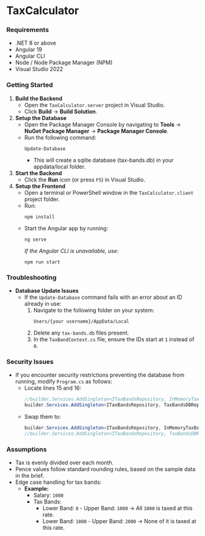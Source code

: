 # TaxCalculator

### Requirements
- .NET 8 or above
- Angular 19
- Angular CLI
- Node / Node Package Manager (NPM)
- Visual Studio 2022

### Getting Started
1. **Build the Backend**
   - Open the `TaxCalculator.server` project in Visual Studio.
   - Click **Build** -> **Build Solution**.
2. **Setup the Database**
   - Open the Package Manager Console by navigating to **Tools** -> **NuGet Package Manager** -> **Package Manager Console**.
   - Run the following command:
     ```
     Update-Database
     ```
     - This will create a sqlite database (tax-bands.db) in your appdata/local folder.
3. **Start the Backend**
   - Click the **Run** icon (or press `F5`) in Visual Studio.
4. **Setup the Frontend**
   - Open a terminal or PowerShell window in the `TaxCalculator.client` project folder.
   - Run:
     ```
     npm install
     ```
   - Start the Angular app by running:
     ```
     ng serve
     ```
     *If the Angular CLI is unavailable, use:*
     ```
     npm run start
     ```

### Troubleshooting
- **Database Update Issues**
  - If the `Update-Database` command fails with an error about an ID already in use:
    1. Navigate to the following folder on your system:
       ```
       Users/{your username}/AppData/Local
       ```
    2. Delete any `tax-bands.db` files present.
    3. In the `TaxBandContext.cs` file, ensure the IDs start at `1` instead of `0`.

### Security Issues
- If you encounter security restrictions preventing the database from running, modify `Program.cs` as follows:
  - Locate lines 15 and 16:
    ```csharp
    //builder.Services.AddSingleton<ITaxBandsRepository, InMemoryTaxBandsRepository>();
    builder.Services.AddSingleton<ITaxBandsRepository, TaxBandsDBRepository>();
    ```
  - Swap them to:
    ```csharp
    builder.Services.AddSingleton<ITaxBandsRepository, InMemoryTaxBandsRepository>();
    //builder.Services.AddSingleton<ITaxBandsRepository, TaxBandsDBRepository>();
    ```

### Assumptions
- Tax is evenly divided over each month.
- Pence values follow standard rounding rules, based on the sample data in the brief.
- Edge case handling for tax bands:
  - **Example:**
    - Salary: `1000`
    - Tax Bands:
      - Lower Band: `0` - Upper Band: `1000` -> All `1000` is taxed at this rate.
      - Lower Band: `1000` - Upper Band: `2000` -> None of it is taxed at this rate.

